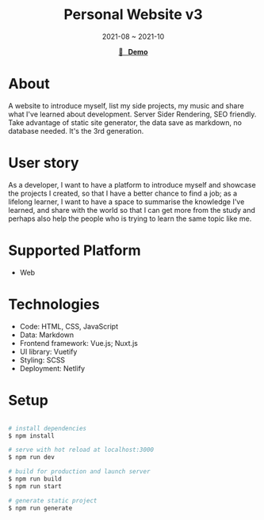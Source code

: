 <h1 align="center">Personal Website v3</h1>
<div align="center">2021-08 ~ 2021-10</div>

<p align="center">
  <strong>
    <a href="https://zhuyu.netlify.app/">🚀 &nbsp; Demo</a>
  </strong>
</p>

# About

A website to introduce myself, list my side projects, my music and share what I've learned about development. Server Sider Rendering, SEO friendly. Take advantage of static site generator, the data save as markdown, no database needed. It's the 3rd generation.

# User story

As a developer, I want to have a platform to introduce myself and showcase the projects I created, so that I have a better chance to find a job; as a lifelong learner, I want to have a space to summarise the knowledge I've learned, and share with the world so that I can get more from the study and perhaps also help the people who is trying to learn the same topic like me.

# Supported Platform

- Web

# Technologies

- Code: HTML, CSS, JavaScript
- Data: Markdown
- Frontend framework: Vue.js; Nuxt.js
- UI library: Vuetify
- Styling: SCSS
- Deployment: Netlify

# Setup

```bash

# install dependencies
$ npm install

# serve with hot reload at localhost:3000
$ npm run dev

# build for production and launch server
$ npm run build
$ npm run start

# generate static project
$ npm run generate

```

